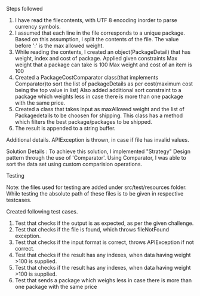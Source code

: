 Steps followed

1. I have read the filecontents, with UTF 8 encoding inorder to parse currency symbols.
2. I assumed that each line in the file corresponds to a unique package. Based on this assumption, I split the contents of the file. The value before ':' is the max allowed weight.
3. While reading the contents, I created an object(PackageDetail) that has weight, index and cost of package. Applied given constraints
Max weight that a package can take is 100
Max weight and cost of an item is 100
4. Created a PackageCostComparator class(that implements Comparator)to sort the list of packageDetails as per cost(maximum cost being the top value in list)
Also added additional sort constraint to a package which weights less in	case there is more than	one	package	with the same price.
5. Created a class that takes input as maxAllowed weight and the list of Packagedetails to be choosen for shipping.
This class has a method which filters the best package/packages to be shipped.
6. The result is appended to a string buffer.

Additional details.
APIException is thrown, in case if file has invalid values.

Solution Details :
To achieve this solution, I implemented "Strategy" Design pattern through the use of 'Comparator'. Using Comparator, I was able to sort the data set using custom comparision operations. 

Testing

Note: the files used for testing are added under src/test/resources folder. While testing the absolute path of these files is to be given in respective testcases.

Created following test cases.
1. Test that checks if the output is as expected, as per the given challenge.
2. Test that checks if the file is found, which throws fileNotFound exception.
3. Test that checks if the input format is correct, throws APIException if not correct.
4. Test that checks if the result has any indexes, when data having weight >100 is supplied.
5. Test that checks if the result has any indexes, when data having weight >100 is supplied.
6. Test that sends a package which	weighs	less in	case there is more than	one	package	with the same price

